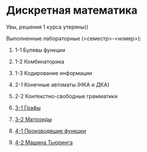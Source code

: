 # Дискретная математика
 Увы, решения 1 курса утеряны((

Выполненные лабораторные (<семестр>-<номер>):

1. 1-1 Булевы функции
2. 1-2 Комбинаторика
3. 1-3 Кодирование информации


4. 2-1 Конечные автоматы (НКА и ДКА)
5. 2-2 Контекстно-свободные грамматики


6. [3-1 Графы](lab-sem3-1)
7. [3-2 Матроиды](lab-sem3-2)


8. [4-1 Производящие функции](lab-sem4-1)
9. [4-2 Машина Тьюринга](lab-sem4-2)